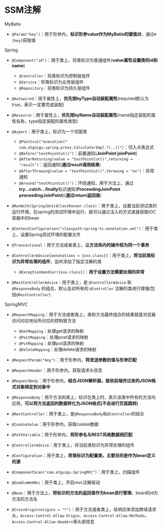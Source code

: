 # SSM注解

MyBatis

- `@Param("key")`：用于形参内，**标识形参value作为MyBatis的键值对**，通过`#{key}`获取值

Spring

- `@Component("id")`：用于类上，将类标识为普通组件(**value属性设置类的id和name**)
  - `@Controller`：将类标识为控制层组件
  - `@Service`：将类标识为业务层组件
  - `@Repository`：将类标识为持久层组件

- `@Autowired`：用于属性上，**优先按byType自动装配属性**(required默认为true，表示一定要完成装配)

- `@Resource`：用于属性上，**优先按byName自动装配属性**(name指定装配的属性名称，type指定装配的属性类型)

- `@Aspect`：用于类上，标识为一个切面类
  - `@Pointcut("execution(* com.atguigu.spring.proxy.CalculatorImpl.*(..))")`：切入点表达式
  - `@Before("testPointCut()")`：前置通知(**JoinPoint joinPoint**)
  - `@AfterReturning(value = "testPointCut()",returning = "result")`：返回通知(**通过result调用结果**)
  - `@AfterThrowing(value = "testPointCut()",throwing = "ex")`：异常通知
  - `@Around("testPointCut()")`：环绕通知，用于方法上，通过**try...catch...finally**标识通知(**ProceedingJoinPoint proceedingJoinPoint**)(**通过return返回值**)

- `@RunWith(SpringJUnit4ClassRunner.class)`：用于类上，设置当前测试类的运行环境，在spring的测试环境中运行，就可以通过注入的方式直接获取IOC容器中的bean
- `@ContextConfiguration("classpath:spring-tx-annotation.xml")`：用于类上，设置Spring测试环境的配置文件

- `@Transactional`：用于方法或者类上，**让方法体内的操作视为同一个事务**

- `@ControllerAdvice{annotations = {xxx.class}}`：用于类上，**将当前类标识为异常处理的组件**，监听添加了指定注解的类
  - `@ExceptionHandler({xxx.class})`：**用于设置方法需要处理的异常**
- `@RestControllerAdvice`：用于类上，是 `@ControllerAdvice` 和 `@ResponseBody` 的组合，默认会对所有的 `@Controller` 注解的类进行增强(包括`@RestController`)


SpringMVC

- `@RequestMapping`：用于方法或者类上，类和方法最终组合的结果就是浏览器访问对应地址所对应的控制层方法
  - `@GetMapping`：处理get请求的映射
  - `@PostMapping`：处理post请求的映射
  - `@PutMapping`：处理put请求的映射
  - `@DeleteMapping`：处理delete请求的映射

- `@RequestParam("key")`：用于形参内，**将发送参数的值与形参匹配**

- `@RequestHeader`：用于形参内，获取请求头信息
- `@RequestBody`：用于形参内，**结合JSON解析器，接收前端传过来的JSON格式对象绑定到对象中**
- `@ResponseBody`：用于方法和类上，标识在类上时，表示该类中所有的方法均应用，**可以将方法返回的数据转化为JSON格式(不会进行页面跳转)**
- `@RestController`：用于类上，是`@ResponseBody`和`@Controller`的结合
- `@CookieValue`：用于形参内，获取cookie数据
- `@PathVariable`：用于形参内，**将形参名与REST风格数据相匹配**
- `@ControllerAdvice`：用于类上，将当前类标识为异常处理的组件

- `@Configuration`：用于类上，**将类标识为配置类，主要目的是作为bean定义的源**
- `@ComponentScan("com.atguigu.SpringMVC")`：用于类上，扫描组件
- `@EnableWebMvc`：用于类上，开启mvc注解驱动
- `@Bean`：用于方法上，**将标识的方法的返回值作为bean进行管理**，bean的id为方法的方法名
- `@CrossOrigin(origins = "*")`：用于方法或者类上，给响应体添加跨域请求头，`Access-Control-Allow-Origin`、`Access-Control-Allow-Methods`、`Access-Control-Allow-Headers`等头部信息